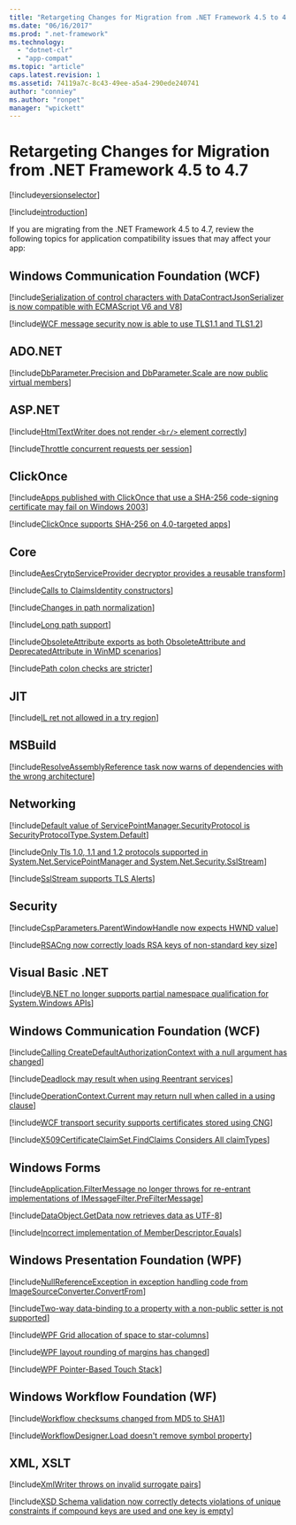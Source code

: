 ```yaml
---
title: "Retargeting Changes for Migration from .NET Framework 4.5 to 4.7 | Microsoft Docs"
ms.date: "06/16/2017"
ms.prod: ".net-framework"
ms.technology:
  - "dotnet-clr"
  - "app-compat"
ms.topic: "article"
caps.latest.revision: 1
ms.assetid: 74119a7c-8c43-49ee-a5a4-290ede240741
author: "conniey"
ms.author: "ronpet"
manager: "wpickett"
---
```


# Retargeting Changes for Migration from .NET Framework 4.5 to 4.7

[!include[versionselector](../../../includes/migration-guide/retargeting/versionselector.md)]

[!include[introduction](../../../includes/migration-guide/retargeting/introduction.md)]

If you are migrating from the .NET Framework 4.5 to 4.7, review the following topics for application compatibility issues that may affect your app:

##  Windows Communication Foundation (WCF)

[!include[Serialization of control characters with DataContractJsonSerializer is now compatible with ECMAScript V6 and V8](../../../includes/migration-guide/retargeting/wcf/serialization-control-characters-with-datacontractjsonserializer-now.md)]

[!include[WCF message security now is able to use TLS1.1 and TLS1.2](../../../includes/migration-guide/retargeting/wcf/wcf-message-security-now-able-use-tls11-tls12.md)]

## ADO.NET

[!include[DbParameter.Precision and DbParameter.Scale are now public virtual members](../../../includes/migration-guide/retargeting/adonet/dbparameterprecision-dbparameterscale-are-now-public-virtual-members.md)]

## ASP.NET

[!include[HtmlTextWriter does not render `<br/>` element correctly](../../../includes/migration-guide/retargeting/asp/htmltextwriter-does-not-render-br-element-correctly.md)]

[!include[Throttle concurrent requests per session](../../../includes/migration-guide/retargeting/asp/throttle-concurrent-requests-per-session.md)]

## ClickOnce

[!include[Apps published with ClickOnce that use a SHA-256 code-signing certificate may fail on Windows 2003](../../../includes/migration-guide/retargeting/clickonce/apps-published-with-clickonce-that-use-sha-256-code-signing-certificate-may.md)]

[!include[ClickOnce supports SHA-256 on 4.0-targeted apps](../../../includes/migration-guide/retargeting/clickonce/clickonce-supports-sha-256-on-40-targeted-apps.md)]

## Core

[!include[AesCrytpServiceProvider decryptor provides a reusable transform](../../../includes/migration-guide/retargeting/core/aescrytpserviceprovider-decryptor-provides-reusable-transform.md)]

[!include[Calls to ClaimsIdentity constructors](../../../includes/migration-guide/retargeting/core/calls-claimsidentity-constructors.md)]

[!include[Changes in path normalization](../../../includes/migration-guide/retargeting/core/changes-path-normalization.md)]

[!include[Long path support](../../../includes/migration-guide/retargeting/core/long-path-support.md)]

[!include[ObsoleteAttribute exports as both ObsoleteAttribute and DeprecatedAttribute in WinMD scenarios](../../../includes/migration-guide/retargeting/core/obsoleteattribute-exports-both-deprecatedattribute-winmd-scenarios.md)]

[!include[Path colon checks are stricter](../../../includes/migration-guide/retargeting/core/path-colon-checks-are-stricter.md)]

## JIT

[!include[IL ret not allowed in a try region](../../../includes/migration-guide/retargeting/jit/il-ret-not-allowed-try-region.md)]

## MSBuild

[!include[ResolveAssemblyReference task now warns of dependencies with the wrong architecture](../../../includes/migration-guide/retargeting/msbuild/resolveassemblyreference-task-now-warns-dependencies-with-wrong-architecture.md)]

## Networking

[!include[Default value of ServicePointManager.SecurityProtocol is SecurityProtocolType.System.Default](../../../includes/migration-guide/retargeting/networking/default-value-servicepointmanagersecurityprotocol.md)]

[!include[Only Tls 1.0, 1.1 and 1.2 protocols supported in System.Net.ServicePointManager and System.Net.Security.SslStream](../../../includes/migration-guide/retargeting/networking/only-tls-10-11-12-protocols-supported-systemnetservicepointmanager.md)]

[!include[SslStream supports TLS Alerts](../../../includes/migration-guide/retargeting/networking/sslstream-supports-tls-alerts.md)]

## Security

[!include[CspParameters.ParentWindowHandle now expects HWND value](../../../includes/migration-guide/retargeting/security/cspparametersparentwindowhandle-now-expects-hwnd-value.md)]

[!include[RSACng now correctly loads RSA keys of non-standard key size](../../../includes/migration-guide/retargeting/security/rsacng-now-correctly-loads-rsa-keys-non-standard-key-size.md)]

## Visual Basic .NET

[!include[VB.NET no longer supports partial namespace qualification for System.Windows APIs](../../../includes/migration-guide/retargeting/vb/vbnet-no-longer-supports-partial-namespace-qualification-for-systemwindows.md)]

## Windows Communication Foundation (WCF)

[!include[Calling CreateDefaultAuthorizationContext with a null argument has changed](../../../includes/migration-guide/retargeting/wcf/calling-createdefaultauthorizationcontext-with-null-argument-has-changed.md)]

[!include[Deadlock may result when using Reentrant services](../../../includes/migration-guide/retargeting/wcf/deadlock-may-result-when-using-reentrant-services.md)]

[!include[OperationContext.Current may return null when called in a using clause](../../../includes/migration-guide/retargeting/wcf/operationcontextcurrent-may-return-null-when-called-using-clause.md)]

[!include[WCF transport security supports certificates stored using CNG](../../../includes/migration-guide/retargeting/wcf/wcf-transport-security-supports-certificates-stored-using-cng.md)]

[!include[X509CertificateClaimSet.FindClaims Considers All claimTypes](../../../includes/migration-guide/retargeting/wcf/x509certificateclaimsetfindclaims-considers-all-claimtypes.md)]

## Windows Forms

[!include[Application.FilterMessage no longer throws for re-entrant implementations of IMessageFilter.PreFilterMessage](../../../includes/migration-guide/retargeting/winforms/applicationfiltermessage-no-longer-throws-for-re-entrant-implementations.md)]

[!include[DataObject.GetData now retrieves data as UTF-8](../../../includes/migration-guide/retargeting/winforms/dataobjectgetdata-now-retrieves-data-utf-8.md)]

[!include[Incorrect implementation of MemberDescriptor.Equals](../../../includes/migration-guide/retargeting/winforms/incorrect-implementation-memberdescriptorequals.md)]

## Windows Presentation Foundation (WPF)

[!include[NullReferenceException in exception handling code from ImageSourceConverter.ConvertFrom](../../../includes/migration-guide/retargeting/wpf/nullreferenceexception-exception-handling-code-from.md)]

[!include[Two-way data-binding to a property with a non-public setter is not supported](../../../includes/migration-guide/retargeting/wpf/two-way-data-binding-property-with-non-public-setter-not-supported.md)]

[!include[WPF Grid allocation of space to star-columns](../../../includes/migration-guide/retargeting/wpf/wpf-grid-allocation-space-star-columns.md)]

[!include[WPF layout rounding of margins has changed](../../../includes/migration-guide/retargeting/wpf/wpf-layout-rounding-margins-has-changed.md)]

[!include[WPF Pointer-Based Touch Stack](../../../includes/migration-guide/retargeting/wpf/wpf-pointer-based-touch-stack.md)]

## Windows Workflow Foundation (WF)

[!include[Workflow checksums changed from MD5 to SHA1](../../../includes/migration-guide/retargeting/wf/workflow-checksums-changed-from-md5-sha1.md)]

[!include[WorkflowDesigner.Load doesn't remove symbol property](../../../includes/migration-guide/retargeting/wf/workflowdesignerload-doesnt-remove-symbol-property.md)]

## XML, XSLT

[!include[XmlWriter throws on invalid surrogate pairs](../../../includes/migration-guide/retargeting/xml/xmlwriter-throws-on-invalid-surrogate-pairs.md)]

[!include[XSD Schema validation now correctly detects violations of unique constraints if compound keys are used and one key is empty](../../../includes/migration-guide/retargeting/xml/xsd-schema-validation-now-correctly-detects-violations-unique-constraints-if.md)]

